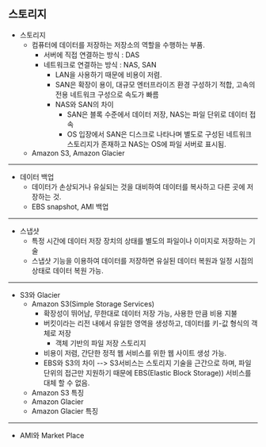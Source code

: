 ## 스토리지

* 스토리지
    * 컴퓨터에 데이터를 저장하는 저장소의 역할을 수행하는 부품.
        * 서버에 직접 연결하는 방식 : DAS
        * 네트워크로 연결하는 방식 : NAS, SAN
            * LAN을 사용하기 때문에 비용이 저렴.
            * SAN은 확장이 용이, 대규모 엔터프라이즈 환경 구성하기 적합, 고속의 전용 네트워크 구성으로 속도가 빠름
            * NAS와 SAN의 차이 
                * SAN은 블록 수준에서 데이터 저장, NAS는 파일 단위로 데이터 접속
                * OS 입장에서 SAN은 디스크로 나타나며 별도로 구성된 네트워크 스토리지가 존재하고 NAS는 OS에 파일 서버로 표시됨.
    * Amazon S3, Amazon Glacier
---
* 데이터 백업
    * 데이터가 손상되거나 유실되는 것을 대비하여 데이터를 복사하고 다른 곳에 저장하는 것.
    * EBS snapshot, AMI 백업
---
* 스냅샷
    * 특정 시간에 데이터 저장 장치의 상태를 별도의 파일이나 이미지로 저장하는 기술
    * 스냅샷 기능을 이용하여 데이터를 저장하면 유실된 데이터 복원과 일정 시점의 상태로 데이터 복원 가능.
---
* S3와 Glacier
    * Amazon S3(Simple Storage Services)
        * 확장성이 뛰어남, 무한대로 데이터 저장 가능, 사용한 만큼 비용 지불
        * 버킷이라는 리전 내에서 유일한 영역을 생성하고, 데이터를 키-값 형식의 객체로 저장
            * 객체 기반의 파일 저장 스토리지
        * 비용이 저렴, 간단한 정적 웹 서비스를 위한 웹 사이트 생성 가능.
        * EBS와 S3의 차이 --> S3서비스는 스토리지 기술을 근간으로 하며, 파일 단위의 접근만 지원하기 때문에 EBS(Elastic Block Storage)) 서비스를 대체 할 수 없음.
     * Amazon S3 특징
     * Amazon Glacier
     * Amazon Glacier 특징 
---
* AMI와 Market Place